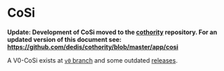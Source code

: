 # CoSi

**Update: Development of CoSi moved to the 
[cothority](https://github.com/dedis/cothority/) repository. 
For an updated version of this document see: 
https://github.com/dedis/cothority/blob/master/app/cosi**

A V0-CoSi exists at [`v0` branch](https://github.com/dedis/cosi/tree/v0) and some outdated 
[releases](https://github.com/dedis/cosi/releases).
